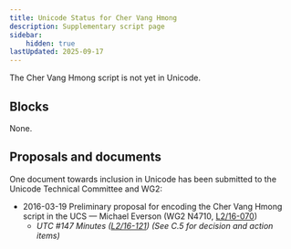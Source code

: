 ```yaml
---
title: Unicode Status for Cher Vang Hmong
description: Supplementary script page
sidebar:
    hidden: true
lastUpdated: 2025-09-17
---
```


The Cher Vang Hmong script is not yet in Unicode.

## Blocks

None.

## Proposals and documents

One document towards inclusion in Unicode has been submitted to the Unicode Technical Committee and WG2:
- 2016-03-19 Preliminary proposal for encoding the Cher Vang Hmong script in the UCS — Michael Everson (WG2 N4710, [L2/16-070](http://www.unicode.org/cgi-bin/GetMatchingDocs.pl?L2/16-070))
  - _UTC #147 Minutes ([L2/16-121](http://www.unicode.org/cgi-bin/GetMatchingDocs.pl?L2/16-121)) (See C.5 for decision and action items)_
